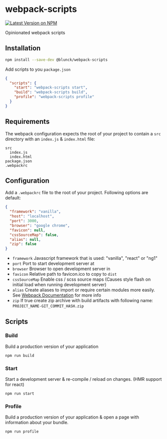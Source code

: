 # webpack-scripts

[![Latest Version on NPM](https://img.shields.io/npm/v/@blunck/webpack-scripts.svg?style=flat-square)](https://www.npmjs.com/package/@blunck/webpack-scripts)

Opinionated webpack scripts

## Installation

```bash
npm install --save-dev @blunck/webpack-scripts
```

Add scripts to you `package.json`
```json
{
  "scripts": {
    "start": "webpack-scripts start",
    "build": "webpack-scripts build",
    "profile": "webpack-scripts profile"
  }
}
```

## Requirements
The webpack configuration expects the root of your project to contain a `src` directory with an `index.js` & `index.html` file:
```
src
  index.js
  index.html
package.json
.webpackrc

```

## Configuration
Add a `.webpackrc` file to the root of your project. Following options are default:
```json
{
  "framework": "vanilla",
  "host": "localhost",
  "port": 3000,
  "browser": "google chrome",
  "favicon": null,
  "cssSourceMap": false,
  "alias": null,
  "zip": false
}
```

- `framework` Javascript framework that is used: "vanilla", "react" or "ng1"
- `port` Port to start development server at
- `browser` Browser to open development server in
- `favicon` Relative path to favicon.ico to copy to `dist`
- `cssSourceMap` Enable css / scss source maps (Causes style flash on initial load when running development server)
- `alias` Create aliases to import or require certain modules more easily. See [Webpack Documentation](https://webpack.js.org/configuration/resolve/#resolve-alias) for more info
- `zip` If true create zip archive with build artifacts with following name: `PROJECT_NAME-GIT_COMMIT_HASH.zip`

## Scripts

### Build
Build a production version of your application
```bash
npm run build
```

### Start
Start a development server & re-compile / reload on changes. (HMR support for react)
```bash
npm run start
```

### Profile
Build a production version of your application & open a page
with information about your bundle.
```bash
npm run profile
```
